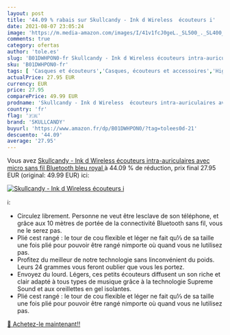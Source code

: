 ```yaml
---
layout: post
title: '44.09 % rabais sur Skullcandy - Ink d Wireless  écouteurs i'
date: 2021-08-07 23:05:24
image: 'https://m.media-amazon.com/images/I/41v1fcJ0geL._SL500_._SL400_.jpg'
comments: true
category: ofertas
author: 'tole.es'
slug: 'B01DWHPON0-fr Skullcandy - Ink d Wireless écouteurs intra-auriculaires...'
sku: 'B01DWHPON0-fr'
tags: [ 'Casques et écouteurs','Casques, écouteurs et accessoires','High-Tech','skullcandy', ]
actualPrice: 27.95 EUR
currency: EUR
price: 27.95
comparePrice: 49.99 EUR
prodname: 'Skullcandy - Ink d Wireless  écouteurs intra-auriculaires avec micro  sans fil Bluetooth  bleu royal '
country: 'fr'
flag: '🇫🇷'
brand: 'SKULLCANDY'
buyurl: 'https://www.amazon.fr/dp/B01DWHPON0/?tag=tolees0d-21'
descuento: '44.09'
average: '27.95'
---
```


Vous avez [Skullcandy - Ink d Wireless  écouteurs intra-auriculaires avec micro  sans fil Bluetooth  bleu royal ](https://www.amazon.fr/dp/B01DWHPON0/?tag=tolees0d-21)  à  44.09 % de réduction, prix final  27.95 EUR (original: 49.99 EUR) ici:

[![Skullcandy - Ink d Wireless  écouteurs i](https://m.media-amazon.com/images/I/41v1fcJ0geL._SL500_._SL400_.jpg)](https://www.amazon.fr/dp/B01DWHPON0/?tag=tolees0d-21)

ℹ️:

- Circulez librement. Personne ne veut être lesclave de son téléphone, et grâce aux 10 mètres de portée de la connectivité Bluetooth sans fil, vous ne le serez pas.
- Plié cest rangé : le tour de cou flexible et léger ne fait qu⅓ de sa taille une fois plié pour pouvoir être rangé nimporte où quand vous ne lutilisez pas.
- Profitez du meilleur de notre technologie sans linconvénient du poids. Leurs 24 grammes vous feront oublier que vous les portez.
- Envoyez du lourd. Légers, ces petits écouteurs diffusent un son riche et clair adapté à tous types de musique grâce à la technologie Supreme Sound et aux oreillettes en gel isolantes.
- Plié cest rangé : le tour de cou flexible et léger ne fait qu⅓ de sa taille une fois plié pour pouvoir être rangé nimporte où quand vous ne lutilisez pas.

[🛒 Achetez-le maintenant!!](https://www.amazon.fr/dp/B01DWHPON0/?tag=tolees0d-21)
